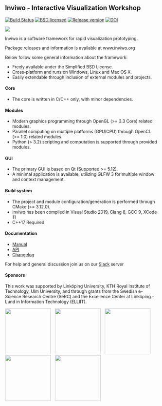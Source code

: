 ## Inviwo - Interactive Visualization Workshop

[![Build Status](http://jenkins.inviwo.org:8080/buildStatus/icon?job=inviwo/master)](http://jenkins.inviwo.org:8080/job/inviwo/job/master/) [![BSD licensed](https://img.shields.io/badge/license-BSD-blue.svg?maxAge=2592000)](https://github.com/inviwo/inviwo/blob/master/LICENSE)
[![Release version](https://img.shields.io/github/release/inviwo/inviwo.svg?maxAge=86400)](https://github.com/inviwo/inviwo/releases/latest)
[![DOI](https://zenodo.org/badge/405953136.svg)](https://zenodo.org/badge/latestdoi/405953136)

<div class="inviwo-screenshot">

![](docs/images/inviwo-screenshot.png)

</div>

Inviwo is a software framework for rapid visualization prototyping.

Package releases and information is available at www.inviwo.org

Below follow some general information about the framework:

 - Freely available under the Simplified BSD License.
 - Cross-platform and runs on Windows, Linux and Mac OS X.
 - Easily extendable through inclusion of external modules and projects.

#### Core
 - The core is written in C/C++ only, with minor dependencies.

#### Modules
 - Modern graphics programming through OpenGL (>= 3.3 Core) related modules.
 - Parallel computing on multiple platforms (GPU/CPU) through OpenCL (>= 1.0) related modules.
 - Python (> 3.2) scripting and computation is supported through provided modules.

#### GUI
 - The primary GUI is based on Qt (Supported >= 5.12).
 - A minimal application is available, utilizing GLFW 3 for multiple window and context management.

#### Build system
 - The project and module configuration/generation is performed through CMake (>= 3.12.0).
 - Inviwo has been compiled in Visual Studio 2019, Clang 8, GCC 9, XCode 11
 - C++17 Required

#### Documentation
  - [Manual](https://inviwo.org/manual_index.html)
  - [API](https://inviwo.org/inviwo/doc)
  - [Changelog](/CHANGELOG.md)

For help and general discussion join us on our [Slack](https://join.slack.com/t/inviwo/shared_invite/enQtNTc2Nzc2NDQwNzIxLTRiMWM1ZWJiYjljZjkwNWE3OTk3MzYxODZlMDUyMzRmZjUzMzBiZjVhNTM3NWUyNzU1MjI4OWJjMzdkODViMzM) server

#### Sponsors
This work was supported by Linköping University,  KTH Royal Institute of Technology, Ulm University, and through grants from the Swedish e-Science Research Centre (SeRC) and the Excellence Center at Linköping - Lund in Information Technology (ELLIIT).

<a href='http://www.liu.se'><img src="docs/images/liu-600x600.png" width="150" style="margin-right:10px;"></a>
<a href='http://www.kth.se'><img src="docs/images/kth-600x600.png" width="150" style="margin-right:10px;"></a>
<a href='http://e-science.se'><img src="docs/images/serc-600x600.png" width="150" style="margin-right:10px;"></a>
<a href='http://www.uni-ulm.de/en/'><img src="docs/images/uulm-600x600.png" width="150" style="margin-right:10px;"></a>
<a href='https://old.liu.se/elliit?l=en'><img src="docs/images/elliit_logo.jpg" width="150" style="margin-right:10px;"></a>
